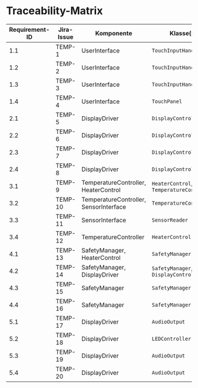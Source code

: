 # Traceability-Matrix

| Requirement-ID | Jira-Issue | Komponente | Klasse(n) | Schnittstelle(n) | Testfall(e) |
|----------------|-------------|-------------|-------------|------------------|--------------|
| 1.1 | TEMP-1 | UserInterface | `TouchInputHandler` | `readUserTemperature()` | UI1 |
| 1.2 | TEMP-2 | UserInterface | `TouchInputHandler` | `validateTemperatureRange()` | UI2 |
| 1.3 | TEMP-3 | UserInterface | `TouchInputHandler` | `processInput()` | NF1 |
| 1.4 | TEMP-4 | UserInterface | `TouchPanel` | `checkDurability()` | NF2 |
| 2.1 | TEMP-5 | DisplayDriver | `DisplayController` | `showSetTemperature()` | UI3 |
| 2.2 | TEMP-6 | DisplayDriver | `DisplayController` | `updateDisplay()` | UI4 |
| 2.3 | TEMP-7 | DisplayDriver | `DisplayController` | `adjustBrightness()` | NF3 |
| 2.4 | TEMP-8 | DisplayDriver | `DisplayController` | `refreshAfterInput()` | NF4 |
| 3.1 | TEMP-9 | TemperatureController, HeaterControl | `HeaterControl`, `TemperatureController` | `heatToTarget()` | TC1 |
| 3.2 | TEMP-10 | TemperatureController, SensorInterface | `TemperatureController` | `maintainTemperature()` | TC2 |
| 3.3 | TEMP-11 | SensorInterface | `SensorReader` | `measureTemperature()` | NF5 |
| 3.4 | TEMP-12 | TemperatureController | `HeaterControl` | `calculateHeatingTime()` | NF6 |
| 4.1 | TEMP-13 | SafetyManager, HeaterControl | `SafetyManager` | `shutdownOnOverTemp()` | SF1 |
| 4.2 | TEMP-14 | SafetyManager, DisplayDriver | `SafetyManager`, `DisplayController` | `showOverheatWarning()` | SF2 |
| 4.3 | TEMP-15 | SafetyManager | `SafetyManager` | `triggerSafetyShutdown()` | NF7 |
| 4.4 | TEMP-16 | SafetyManager | `SafetyManager` | `checkPowerFluctuations()` | NF8 |
| 5.1 | TEMP-17 | DisplayDriver | `AudioOutput` | `playSignalTone()` | UX1 |
| 5.2 | TEMP-18 | DisplayDriver | `LEDController` | `activateLED()` | UX2 |
| 5.3 | TEMP-19 | DisplayDriver | `AudioOutput` | `measureSignalVolume()` | NF9 |
| 5.4 | TEMP-20 | DisplayDriver | `AudioOutput` | `signalAfterTargetTemp()` | NF10 |
